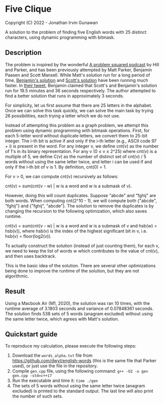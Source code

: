 # Five Clique

Copyright (C) 2022 - Jonathan Irvin Gunawan

A solution to the problem of finding five English words with 25 distinct characters, using dynamic programming with bitmask.

## Description

The problem is inspired by the wonderful [A problem squared podcast](https://aproblemsquared.libsyn.com/) by Hill and Parker, and has been previously attempted by
Matt Parker, Benjamin Paasen and Scott Mansell.
While Matt's solution run for a long period of time, [Benjamin's solution](https://gitlab.com/bpaassen/five_clique) and [Scott's solution](https://github.com/phire/five_clique) have been running much faster.
In [their tweet](https://twitter.com/phirenz/status/1555072727534694400), Benjamin claimed that Scott's and Benjamin's solution run for 19.5 minutes and 36 seconds respectively.
The author attempted to find a better solution that runs in approximately 3 seconds.

For simplicity, let us first assume that there are 25 letters in the alphabet.
Once we can solve this task quickly, we can solve the main task by trying 26 possibilities, each trying a letter which we do not use.

Instead of attempting this problem as a graph problem, we attempt this problem using dynamic programming with bitmask operations.
First, for each 5-letter word without duplicate letters, we convert them to 25-bit integer.
The i-th bit is active if and only if the i-th letter (e.g., ASCII code 97 + i) is present in the word.
For any integer v, we define cnt(v) as the number of 1's in its binary representation.
For any v (0 &le; v &le; 2^25) where cnt(v) is a multiple of 5, we define C(v) as the number of distinct set of cnt(v) / 5 words without using the same letter twice, and letter i can be used if and only if the i-th bit of v is 1.
By definition, cnt(0) = 1.

For v > 0, we can compute cnt(v) recursively as follows:

cnt(v) = sum(cnt(v - w) | w is a word and w is a submask of v).

However, doing this will count duplicates.
Suppose "abcde" and "fghij" are both words.
When computing cnt(2^10 - 1), we will compute both {"abcde", "fghij"} and {"fghij", "abcde"}.
The solution to remove the duplicates is by changing the recursion to the following optimization, which also saves runtime.

cnt(v) = sum(cnt(v - w) | w is a word and w is a submask of v and hsb(w) = hsb(v)), where hsb(v) is the index of the highest significant bit in v, i.e. hsb(v) = floor(log2(v)).

To actually construct the solution (instead of just counting them), for each v, we need to keep the list of words w which contributes to the value of cnt(v), and then uses backtrack.

This is the basic idea of the solution.
There are several other optimizations being done to improve the runtime of the solution, but they are not algorithmic.


## Result

Using a Macbook Air (M1, 2020), the solution was ran 10 times, with the runtime average of 3.1803 seconds and variance of 0.07848361 seconds.
The solution finds 538 sets of 5 words (anagram excluded) without using the same letter twice, which agrees with Matt's solution.


## Quickstart guide

To reproduce my calculation, please execute the following steps:

1. Download the `words_alpha.txt` file from https://github.com/dwyl/english-words (this is the same file that Parker used), or just use the file in the repository.
2. Compile `gen.cpp` file, using the following command: `g++ -O2 -o gen gen.cpp -std=c++17`
3. Run the executable and time it: `time ./gen`
4. The sets of 5 words without using the same letter twice (anagram excluded) is printed to the standard output. The last line will also print the number of such sets.
